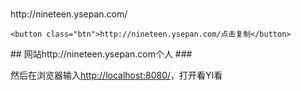 # 
<body>
    <div id="hello">http://nineteen.ysepan.com/</div>

    <button class="btn">http://nineteen.ysepan.com/点击复制</button>
</body>
##
网站http://nineteen.ysepan.com个人
###
 <p>然后在浏览器输入<a href="http://localhost:8080/" rel="nofollow">http://localhost:8080/</a>&#xff0c;打开看YI看</p> 
